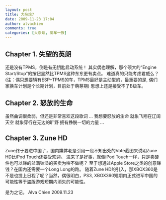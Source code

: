 ```yaml
---
layout: post
title: 大杂烩7
date: 2009-11-23 17:04
author: alvachien
comments: true
categories: [大杂烩, 爱车一族]
---
```

## Chapter 1. 失望的英朗
还是没有TPMS，倒是有无钥匙启动系统！
其实偶也理解，那个硕大的“Engine Start/Stop”的按钮显然比TPMS这种东东更有卖点。
难道真的只能考虑君威么？(注：偶只想要辆有ESP+TPMS的车，TPMS最好是主动型的，最重要的是, 偶们家换车计划是个长期计划，目前处于萌芽期)
思想上还是接受不了B级车。
 
## Chapter 2. 怒放的生命
虽然曲调很柔弱，但还是非常喜欢这段歌词
...
我想要怒放的生命
就象飞翔在辽阔天空
就象穿行在无边的旷野
拥有挣脱一切的力量
...
 
## Chapter 3. Zune HD
Zune终于要进中国了，国内媒体老是引用一段不知出处的Vote截图来说明Zune HD比iPod Touch还要受欢迎。
进来了是好事，就像iPod Touch一样，只是卖硬件也可以赚的盆满钵溢的买卖为啥不做呢？
至于想通过Apple Store之类的创意赚钱？在国内还需要一个Long Long的路。
随着Zune HD的引入，那XBOX360是不是也提上日程了呢？当然，偶很明白，PS3, XBOX360短期内正式进军中国的可能性等于盗版游戏短期内消失的可能性。
 
是为之记。
Alva Chien
2009.11.23

